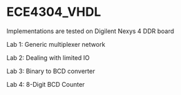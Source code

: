 # ECE4304_VHDL
Implementations are tested on Digilent Nexys 4 DDR board

Lab 1: Generic multiplexer network

Lab 2: Dealing with limited IO

Lab 3: Binary to BCD converter

Lab 4: 8-Digit BCD Counter
